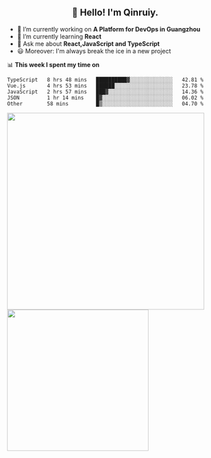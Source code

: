 <h2 align="center">👋 Hello! I'm Qinruiy.</h2>


- 🔭 I’m currently working on **A Platform for DevOps in Guangzhou**
- 🌱 I’m currently learning **React**
- 💬 Ask me about **React,JavaScript and TypeScript**
- 😃 Moreover: I'm always break the ice in a new project

📊 **This week I spent my time on**

<!--START_SECTION:waka-->
```text
TypeScript   8 hrs 48 mins   ██████████▓░░░░░░░░░░░░░░   42.81 % 
Vue.js       4 hrs 53 mins   ██████░░░░░░░░░░░░░░░░░░░   23.78 % 
JavaScript   2 hrs 57 mins   ███▓░░░░░░░░░░░░░░░░░░░░░   14.36 % 
JSON         1 hr 14 mins    █▓░░░░░░░░░░░░░░░░░░░░░░░   06.02 % 
Other        58 mins         █▒░░░░░░░░░░░░░░░░░░░░░░░   04.70 % 
```
<!--END_SECTION:waka-->

<p>
<img align="left" width="460" src="https://github-readme-stats.vercel.app/api?username=Qinruiy&custom_title=Qrinruiy's Github Stats&theme=graywhite&hide_border=true"/> <img align="left" width="330" src="https://github-readme-stats.vercel.app/api/top-langs/?username=Qinruiy&layout=compact&theme=graywhite&hide_border=true"/>
</p>
